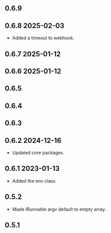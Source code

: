 ## 0.6.9

## 0.6.8 2025-02-03
* Added a timeout to webhook.

## 0.6.7 2025-01-12
## 0.6.6 2025-01-12
## 0.6.5
## 0.6.4
## 0.6.3
## 0.6.2 2024-12-16
* Updated core packages.

## 0.6.1 2023-01-13
* Added the env class.

## 0.5.2
* Made IRunnable argv default to empty array.

## 0.5.1
